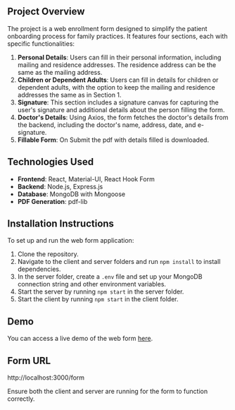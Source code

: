 ## Project Overview
The project is a web enrollment form designed to simplify the patient onboarding process for family practices. It features four sections, each with specific functionalities:

1. **Personal Details**: Users can fill in their personal information, including mailing and residence addresses. The residence address can be the same as the mailing address.
2. **Children or Dependent Adults**: Users can fill in details for children or dependent adults, with the option to keep the mailing and residence addresses the same as in Section 1.
3. **Signature**: This section includes a signature canvas for capturing the user's signature and additional details about the person filling the form.
4. **Doctor's Details**: Using Axios, the form fetches the doctor's details from the backend, including the doctor's name, address, date, and e-signature.
5. **Fillable Form**: On Submit the pdf with details filled is downloaded.

## Technologies Used
- **Frontend**: React, Material-UI, React Hook Form
- **Backend**: Node.js, Express.js
- **Database**: MongoDB with Mongoose
- **PDF Generation**: pdf-lib

## Installation Instructions
To set up and run the web form application:
1. Clone the repository.
2. Navigate to the client and server folders and run `npm install` to install dependencies.
3. In the server folder, create a `.env` file and set up your MongoDB connection string and other environment variables.
4. Start the server by running `npm start` in the server folder.
5. Start the client by running `npm start` in the client folder.

## Demo
You can access a live demo of the web form [here](https://www.loom.com/share/276528259f5f4750890c0027ff3f7221?sid=f20bff40-245b-4f6e-98eb-b73087891ccf).

## Form URL 
  http://localhost:3000/form
  
Ensure both the client and server are running for the form to function correctly.

